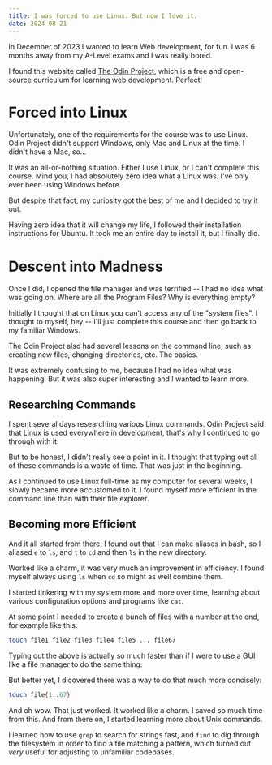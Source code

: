 ```yaml
---
title: I was forced to use Linux. But now I love it.
date: 2024-08-21
---
```


In December of 2023 I wanted to learn Web development, for fun. I was 6 months away from my A-Level exams and I was really bored.

I found this website called [The Odin Project](https://www.theodinproject.com/), which is a free and open-source curriculum for learning web development. Perfect!

# Forced into Linux

Unfortunately, one of the requirements for the course was to use Linux. Odin Project didn't support Windows, only Mac and Linux at the time. I didn't have a Mac, so...

It was an all-or-nothing situation. Either I use Linux, or I can't complete this course. Mind you, I had absolutely zero idea what a Linux was. I've only ever been using Windows before.

But despite that fact, my curiosity got the best of me and I decided to try it out.

Having zero idea that it will change my life, I followed their installation instructions for Ubuntu. It took me an entire day to install it, but I finally did.

# Descent into Madness

Once I did, I opened the file manager and was terrified -- I had no idea what was going on. Where are all the Program Files? Why is everything empty?

Initially I thought that on Linux you can't access any of the "system files". I thought to myself, hey -- I'll just complete this course and then go back to my familiar Windows.

The Odin Project also had several lessons on the command line, such as creating new files, changing directories, etc. The basics.

It was extremely confusing to me, because I had no idea what was happening. But it was also super interesting and I wanted to learn more.

## Researching Commands

I spent several days researching various Linux commands. Odin Project said that Linux is used everywhere in development, that's why I continued to go through with it.

But to be honest, I didn't really see a point in it. I thought that typing out all of these commands is a waste of time. That was just in the beginning.

As I continued to use Linux full-time as my computer for several weeks, I slowly became more accustomed to it. I found myself more efficient in the command line than with their file explorer.

## Becoming more Efficient

And it all started from there. I found out that I can make aliases in bash, so I aliased `e` to `ls`, and `t` to `cd` and then `ls` in the new directory.

Worked like a charm, it was very much an improvement in efficiency. I found myself always using `ls` when `cd` so might as well combine them.

I started tinkering with my system more and more over time, learning about various configuration options and programs like `cat`.

At some point I needed to create a bunch of files with a number at the end, for example like this:

```sh
touch file1 file2 file3 file4 file5 ... file67
```

Typing out the above is actually so much faster than if I were to use a GUI like a file manager to do the same thing.

But better yet, I dicovered there was a way to do that much more concisely:

```sh
touch file{1..67}
```

And oh wow. That just worked. It worked like a charm. I saved so much time from this. And from there on, I started learning more about Unix commands.

I learned how to use `grep` to search for strings fast, and `find` to dig through the filesystem in order to find a file matching a pattern, which turned out _very_ useful for adjusting to unfamiliar codebases.
